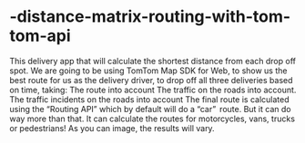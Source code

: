 # -distance-matrix-routing-with-tom-tom-api
This delivery app that will calculate the shortest distance from each drop off spot. We are going to be using TomTom Map SDK for Web, to show us the best route for us as the delivery driver, to drop off all three deliveries based on time, taking:      The route into account     The traffic on the roads into account.     The traffic incidents on the roads into account The final route is calculated using the “Routing API” which by default will do a “car”  route. But it can do way more than that. It can calculate the routes for motorcycles, vans, trucks or pedestrians! As you can image, the results will vary. 

